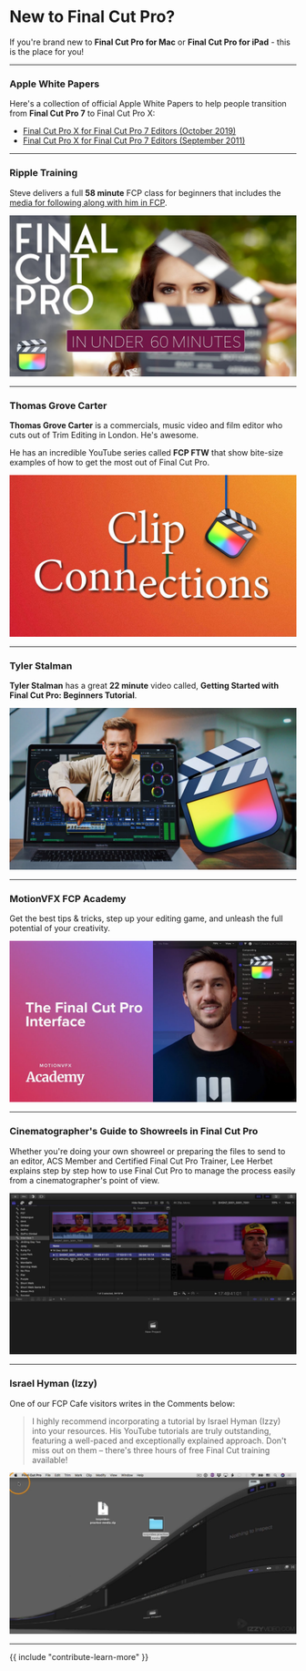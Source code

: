 # New to Final Cut Pro?

If you're brand new to **Final Cut Pro for Mac** or **Final Cut Pro for iPad** - this is the place for you!

---

### Apple White Papers

Here's a collection of official Apple White Papers to help people transition from **Final Cut Pro 7** to Final Cut Pro X:

- [Final Cut Pro X for Final Cut Pro 7 Editors (October 2019)](https://www.apple.com/final-cut-pro/docs/Final_Cut_Pro_X_for_Final_Cut_Pro_7_Editors.pdf)
- [Final Cut Pro X for Final Cut Pro 7 Editors (September 2011)](https://www.postmagazine.com/documents/Apple-FCP-X-Whitepaper.pdf)

---

### Ripple Training

Steve delivers a full **58 minute** FCP class for beginners that includes the [media for following along with him in FCP](https://bit.ly/fcp-ripple-media).

[![](/static/ripple-learn.jpg)](https://www.youtube.com/watch?v=HqUP7Zgeuck)

---

### Thomas Grove Carter

**Thomas Grove Carter** is a commercials, music video and film editor who cuts out of Trim Editing in London. He's awesome.

He has an incredible YouTube series called **FCP FTW** that show bite-size examples of how to get the most out of Final Cut Pro.

[![](/static/thomas-grove-carter.jpg)](https://www.youtube.com/playlist?list=PLk1S35P86TzPmcjybsLUcmDmbbyzsMa4A)

---

### Tyler Stalman

**Tyler Stalman** has a great **22 minute** video called, **Getting Started with Final Cut Pro: Beginners Tutorial**.

[![](/static/tyler-getting-started.jpg)](https://www.youtube.com/watch?v=syfRvfGAscE)

---

### MotionVFX FCP Academy

Get the best tips & tricks, step up your editing game, and unleash the full potential of your creativity.

[![](/static/motionvfx-academy.jpg)](https://www.motionvfx.com/fcp-academy)

---

### Cinematographer's Guide to Showreels in Final Cut Pro

Whether you're doing your own showreel or preparing the files to send to an editor, ACS Member and Certified Final Cut Pro Trainer, Lee Herbet explains step by step how to use Final Cut Pro to manage the process easily from a cinematographer's point of view.

[![](/static/cinematographer-guide.jpg)](https://www.youtube.com/watch?v=3f2j8qyvRdk)

---

### Israel Hyman (Izzy)

One of our FCP Cafe visitors writes in the Comments below:

> I highly recommend incorporating a tutorial by Israel Hyman (Izzy) into your resources. His YouTube tutorials are truly outstanding, featuring a well-paced and exceptionally explained approach. Don't miss out on them – there's three hours of free Final Cut training available!

[![](/static/izzy-youtube.jpeg)](https://www.youtube.com/watch?v=_jvyrnQpR1E&list=PLp5SAgbM8S87n1qvv34-PAU2zMHLlXyfb)


---

{{ include "contribute-learn-more" }}
